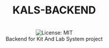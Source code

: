 <div align="center">
<h1>KALS-BACKEND</h1>
<br />
<img alt="License: MIT" src="https://img.shields.io/badge/License-MIT-blue.svg" />
<br />
Backend for Kit And Lab System project
<br />
<br />
<br />
</div>
